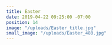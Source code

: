 ```yaml
---
title: Easter
date: 2019-04-22 09:25:00 -07:00
position: 14
image: "/uploads/Easter_title.jpg"
small_image: "/uploads/Easter_480.jpg"
---
```


